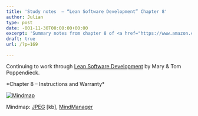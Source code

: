 ```yaml
---
title: 'Study notes  – “Lean Software Development” Chapter 8'
author: Julian
type: post
date: -001-11-30T00:00:00+00:00
excerpt: 'Summary notes from chapter 8 of <a href="https://www.amazon.co.uk/exec/obidos/ASIN/0321150783/ref%3Dase%5Ffivegocrazyinmid">Lean Software Development</a> by Mary and Tom Poppendieck'
draft: true
url: /?p=169

---
```

Continuing to work through [Lean Software Development][1] by Mary & Tom Poppendieck.

\*Chapter 8 &#8211; Instructions and Warranty\*

<div class="inlineimg">
  <a target="_blank" href="https://www.julian.elve.dial.pipex.com/mindmaps/leanswdev/LeanSoftwareDevMM08.jpg"><img align="center" src="https://www.julian.elve.dial.pipex.com/mindmaps/leanswdev/LeanSoftwareDevMMthmb08.jpg" alt="Mindmap" /></a></p> 
  
  <div class="caption">
    Mindmap: <a target="_blank"  title="Open JPEG of Mindmap in a new Window" href="https://www.julian.elve.dial.pipex.com/mindmaps/leanswdev/LeanSoftwareDevMM08.jpg">JPEG</a> [kb], <a  title="Link to MindManager file of mind map" href="https://www.julian.elve.dial.pipex.com/mindmaps/leanswdev/Lean Software Development.mmp">MindManager</a>
  </div>
</div>

 [1]: https://www.synesthesia.co.uk/library/archives/000197.php